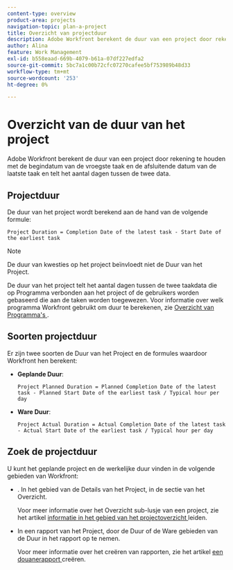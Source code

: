 ```yaml
---
content-type: overview
product-area: projects
navigation-topic: plan-a-project
title: Overzicht van projectduur
description: Adobe Workfront berekent de duur van een project door rekening te houden met de begindatum van de vroegste taak en de afsluitende datum van de laatste taak en telt het aantal dagen tussen de twee data.
author: Alina
feature: Work Management
exl-id: b558eaad-669b-4079-b61a-07df227edfa2
source-git-commit: 5bc7a1c00b72cfc07270cafee5bf753989b48d33
workflow-type: tm+mt
source-wordcount: '253'
ht-degree: 0%

---
```


# Overzicht van de duur van het project

Adobe Workfront berekent de duur van een project door rekening te houden met de begindatum van de vroegste taak en de afsluitende datum van de laatste taak en telt het aantal dagen tussen de twee data.

## Projectduur

De duur van het project wordt berekend aan de hand van de volgende formule:

```
Project Duration = Completion Date of the latest task - Start Date of the earliest task
```

>[!NOTE]
>
>De duur van kwesties op het project beïnvloedt niet de Duur van het Project.

De duur van het project telt het aantal dagen tussen de twee taakdata die op Programma verbonden aan het project of de gebruikers worden gebaseerd die aan de taken worden toegewezen. Voor informatie over welk programma Workfront gebruikt om duur te berekenen, zie [ Overzicht van Programma&#39;s ](../../../administration-and-setup/set-up-workfront/configure-timesheets-schedules/schedules-overview.md).

## Soorten projectduur

Er zijn twee soorten de Duur van het Project en de formules waardoor Workfront hen berekent:

<!--
<p data-mc-conditions="QuicksilverOrClassic.Draft mode">(NOTE: Check these formulas? Should they be divided by the hours per day?!) </p>
-->

* **Geplande Duur**: 

  ```
  Project Planned Duration = Planned Completion Date of the latest task - Planned Start Date of the earliest task / Typical hour per day
  ```

* **Ware Duur**: 

  ```
  Project Actual Duration = Actual Completion Date of the latest task - Actual Start Date of the earliest task / Typical hour per day
  ```

## Zoek de projectduur

U kunt het geplande project en de werkelijke duur vinden in de volgende gebieden van Workfront:

* . In het gebied van de Details van het Project, in de sectie van het Overzicht.

  Voor meer informatie over het Overzicht sub-lusje van een project, zie het artikel [ informatie in het gebied van het projectoverzicht ](../../../manage-work/projects/manage-projects/understand-project-overview-area.md) leiden.

* In een rapport van het Project, door de Duur of de Ware gebieden van de Duur in het rapport op te nemen.

  Voor meer informatie over het creëren van rapporten, zie het artikel [ een douanerapport ](../../../reports-and-dashboards/reports/creating-and-managing-reports/create-custom-report.md) creëren.

